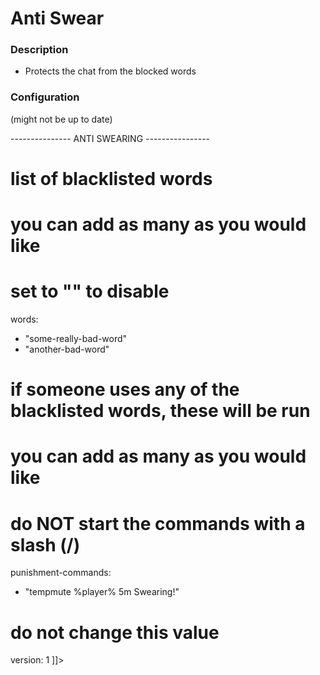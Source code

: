 # Anti Swear

### Description
- Protects the chat from the blocked words

### Configuration
(might not be up to date)

<code-block lang="yaml" ignore-vars="true" collapsible="false" validate="false">
    <![CDATA[
# set to false to disable the module
enabled: true

# --------------- ANTI SWEARING ----------------

# list of blacklisted words
# you can add as many as you would like
# set to "" to disable
words:
  - "some-really-bad-word"
  - "another-bad-word"

# if someone uses any of the blacklisted words, these will be run
# you can add as many as you would like
# do NOT start the commands with a slash (/)
punishment-commands:
  - "tempmute %player% 5m Swearing!"

# do not change this value
version: 1
    ]]>
</code-block>
